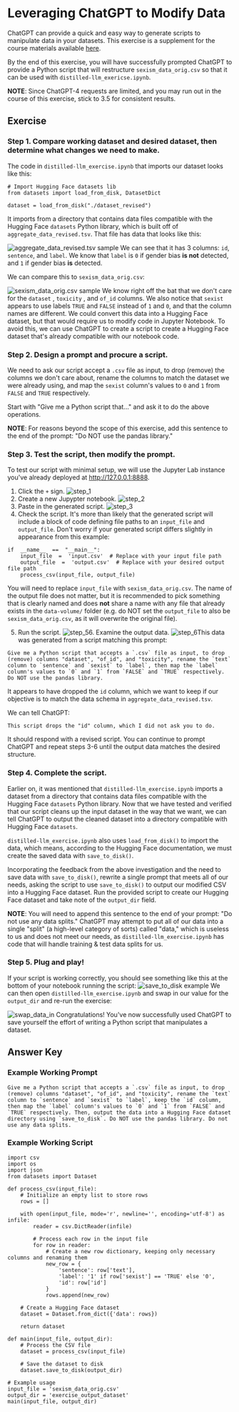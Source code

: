# Leveraging ChatGPT to Modify Data

ChatGPT can provide a quick and easy way to generate scripts to manipulate data in your datasets. This exercise is a supplement for the course materials available [here](https://github.com/aqy88/lychee-course/tree/main).

By the end of this exercise, you will have successfully prompted ChatGPT to provide a Python script that will restructure `sexism_data_orig.csv` so that it can be used with `distilled-llm_exericse.ipynb`.

**NOTE**: Since ChatGPT-4 requests are limited, and you may run out in the course of this exercise, stick to 3.5 for consistent results.

## Exercise

### Step 1. Compare working dataset and desired dataset, then determine what changes we need to make.

The code in `distilled-llm_exercise.ipynb` that imports our dataset looks like this:
```
# Import Hugging Face datasets lib
from datasets import load_from_disk, DatasetDict

dataset = load_from_disk("./dataset_revised")
```

It imports from a directory that contains data files compatible with the Hugging Face `datasets` Python library, which is built off of `aggregate_data_revised.tsv`. That file has data that looks like this:

![aggregate_data_revised.tsv sample](https://imgur.com/MyBQ3w8.png)
We can see that it has 3 columns: `id`, `sentence`, and `label`. We know that `label` is `0` if gender bias **is not** detected, and `1` if gender bias **is** detected. 

We can compare this to  `sexism_data_orig.csv`: 

![sexism_data_orig.csv sample](https://imgur.com/TVDR2mL.png)
We know right off the bat that we don't care for the `dataset` , `toxicity` , and `of_id` columns. We also notice that `sexist` appears to use labels `TRUE` and `FALSE` instead of `1` and `0`, and that the column names are different. We could convert this data into a Hugging Face dataset, but that would require us to modify code in Jupyter Notebook. To avoid this, we can use ChatGPT to create a script to create a Hugging Face dataset that's already compatible with our notebook code.

### Step 2. Design a prompt and procure a script.

We need to ask our script accept a `.csv` file as input, to drop (remove) the columns we don't care about, rename the columns to match the dataset we were already using, and map the `sexist` column's values to `0` and `1` from `FALSE` and `TRUE` respectively.

Start with "Give me a Python script that..." and ask it to do the above operations.

**NOTE**: For reasons beyond the scope of this exercise, add this sentence to the end of the prompt: "Do NOT use the pandas library."

### Step 3. Test the script, then modify the prompt.
To test our script with minimal setup, we will use the Jupyter Lab instance you've already deployed at http://127.0.0.1:8888.

1. Click the `+` sign.
![step_1](https://imgur.com/YVHcfGH.png)
2. Create a new Jupypter notebook.
![step_2](https://imgur.com/pxWixAa.png)
3. Paste in the generated script.
![step_3](https://imgur.com/W8qW6zp.png)
4. Check the script.
It's more than likely that the generated script will include a block of code defining file paths to an `input_file` and `output_file`. Don't worry if your generated script differs slightly in appearance from this example:
```
if  __name__  ==  "__main__":
    input_file  =  'input.csv'  # Replace with your input file path
    output_file  =  'output.csv'  # Replace with your desired output file path
    process_csv(input_file, output_file)
```
You will need to replace `input_file` with `sexism_data_orig.csv`. The name of the output file does not matter, but it is recommended to pick something that is clearly named and does **not** share a name with any file that already exists in the `data-volume/` folder (e.g. do NOT set the `output_file` to also be `sexism_data_orig.csv`, as it will overwrite the original file).

5. Run the script.
![step_5](https://imgur.com/ACtogbE.png)6. Examine the output data.
![step_6](https://imgur.com/b9U1e2k.png)This data was generated from a script matching this prompt:
```
Give me a Python script that accepts a `.csv` file as input, to drop (remove) columns "dataset", "of_id", and "toxicity", rename the `text` column to `sentence` and `sexist` to `label`, then map the `label` column's values to `0` and `1` from `FALSE` and `TRUE` respectively. Do NOT use the pandas library.
```
It appears to have dropped the `id` column, which we want to keep if our objective is to match the data schema in `aggregate_data_revised.tsv`.

We can tell ChatGPT: 
```
This script drops the "id" column, which I did not ask you to do.
```
It should respond with a revised script. You can continue to prompt ChatGPT and repeat steps 3-6 until the output data matches the desired structure.


### Step 4. Complete the script.
Earlier on, it was mentioned that  `distilled-llm_exercise.ipynb` imports a dataset from a directory that contains data files compatible with the Hugging Face `datasets` Python library. Now that we have tested and verified that our script cleans up the input dataset in the way that we want, we can tell ChatGPT to output the cleaned dataset into a directory compatible with Hugging Face `datasets`. 

`distilled-llm_exercise.ipynb` also uses `load_from_disk()` to import the data, which means, according to the Hugging Face documentation, we must create the saved data with `save_to_disk()`.

Incorporating the feedback from the above investigation and the need to save data with `save_to_disk()`, rewrite a single prompt that meets all of our needs, asking the script to use `save_to_disk()` to output our modified CSV into a Hugging Face dataset. Run the provided script to create our Hugging Face dataset and take note of the `output_dir` field.

**NOTE**: You will need to append this sentence to the end of your prompt: "Do not use any data splits." ChatGPT may attempt to put all of our data into a single "split" (a high-level category of sorts) called "data," which is useless to us and does not meet our needs, as `distilled-llm_exercise.ipynb` has code that will handle training & test data splits for us.

### Step 5. Plug and play!
If your script is working correctly, you should see something like this at the bottom of your notebook running the script:
![save_to_disk example](https://imgur.com/5R0ZMjw.png)
We can then open `distilled-llm_exercise.ipynb` and swap in our value for the `output_dir` and re-run the exercise:

![swap_data_in](https://imgur.com/8BGvLcF.png)
Congratulations! You've now successfully used ChatGPT to save yourself the effort of writing a Python script that manipulates a dataset.

## Answer Key

### Example Working Prompt

```
Give me a Python script that accepts a `.csv` file as input, to drop (remove) columns "dataset", "of_id", and "toxicity", rename the `text` column to `sentence` and `sexist` to `label`, keep the `id` column, then map the `label` column's values to `0` and `1` from `FALSE` and `TRUE` respectively. Then, output the data into a Hugging Face dataset directory using `save_to_disk`. Do NOT use the pandas library. Do not use any data splits.
```

### Example Working Script
```
import csv
import os
import json
from datasets import Dataset

def process_csv(input_file):
    # Initialize an empty list to store rows
    rows = []

    with open(input_file, mode='r', newline='', encoding='utf-8') as infile:
        reader = csv.DictReader(infile)

        # Process each row in the input file
        for row in reader:
            # Create a new row dictionary, keeping only necessary columns and renaming them
            new_row = {
                'sentence': row['text'],
                'label': '1' if row['sexist'] == 'TRUE' else '0',
                'id': row['id']
            }
            rows.append(new_row)

    # Create a Hugging Face dataset
    dataset = Dataset.from_dict({'data': rows})

    return dataset

def main(input_file, output_dir):
    # Process the CSV file
    dataset = process_csv(input_file)

    # Save the dataset to disk
    dataset.save_to_disk(output_dir)

# Example usage
input_file = 'sexism_data_orig.csv'
output_dir = 'exercise_output_dataset'
main(input_file, output_dir)
```
